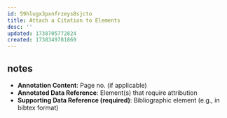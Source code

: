 ```yaml
---
id: 59hlugx3pxnfrzeys8sjcto
title: Attach a Citation to Elements
desc: ''
updated: 1738705772824
created: 1738349781869
---
```


## notes

- **Annotation Content**: Page no. (if applicable)
- **Annotated Data Reference**: Element(s) that require attribution 
- **Supporting Data Reference (required)**: Bibliographic element (e.g., in bibtex format)
